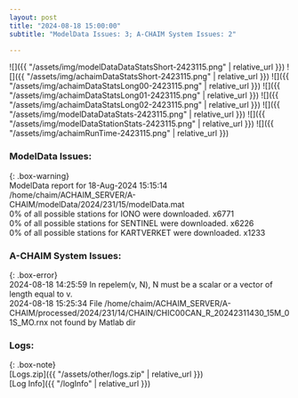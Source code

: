 ```yaml
---
layout: post
title: "2024-08-18 15:00:00"
subtitle: "ModelData Issues: 3; A-CHAIM System Issues: 2"

---
```


![]({{ "/assets/img/modelDataDataStatsShort-2423115.png" | relative_url }})
![]({{ "/assets/img/achaimDataStatsShort-2423115.png" | relative_url }})
![]({{ "/assets/img/achaimDataStatsLong00-2423115.png" | relative_url }})
![]({{ "/assets/img/achaimDataStatsLong01-2423115.png" | relative_url }})
![]({{ "/assets/img/achaimDataStatsLong02-2423115.png" | relative_url }})
![]({{ "/assets/img/modelDataDataStats-2423115.png" | relative_url }})
![]({{ "/assets/img/modelDataStationStats-2423115.png" | relative_url }})
![]({{ "/assets/img/achaimRunTime-2423115.png" | relative_url }})


### ModelData Issues:  
  
{: .box-warning}  
 ModelData report for 18-Aug-2024 15:15:14   
 /home/chaim/ACHAIM_SERVER/A-CHAIM/modelData/2024/231/15/modelData.mat   
 0% of all possible stations for IONO were downloaded. x6771   
 0% of all possible stations for SENTINEL were downloaded. x6226   
 0% of all possible stations for KARTVERKET were downloaded. x1233   
  
### A-CHAIM System Issues:  
  
{: .box-error}  
2024-08-18 14:25:59 In repelem(v, N), N must be a scalar or a vector of length equal to v.  
2024-08-18 15:25:34 File /home/chaim/ACHAIM_SERVER/A-CHAIM/processed/2024/231/14/CHAIN/CHIC00CAN_R_20242311430_15M_01S_MO.rnx not found by Matlab dir  

### Logs:  
  
{: .box-note}  
[Logs.zip]({{ "/assets/other/logs.zip" | relative_url }})  
[Log Info]({{ "/logInfo" | relative_url }})  
